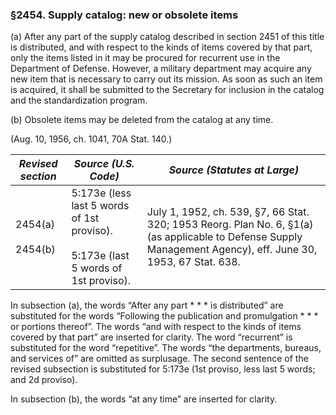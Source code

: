 ### §2454. Supply catalog: new or obsolete items ###

(a) After any part of the supply catalog described in section 2451 of this title is distributed, and with respect to the kinds of items covered by that part, only the items listed in it may be procured for recurrent use in the Department of Defense. However, a military department may acquire any new item that is necessary to carry out its mission. As soon as such an item is acquired, it shall be submitted to the Secretary for inclusion in the catalog and the standardization program.

(b) Obsolete items may be deleted from the catalog at any time.

(Aug. 10, 1956, ch. 1041, 70A Stat. 140.)

|   *Revised section*    |                                  *Source (U.S. Code)*                                   |                                                                *Source (Statutes at Large)*                                                                 |
|------------------------|-----------------------------------------------------------------------------------------|-------------------------------------------------------------------------------------------------------------------------------------------------------------|
|2454(a)<br/><br/>2454(b)|5:173e (less last 5 words of 1st proviso).<br/><br/>5:173e (last 5 words of 1st proviso).|July 1, 1952, ch. 539, §7, 66 Stat. 320; 1953 Reorg. Plan No. 6, §1(a) (as applicable to Defense Supply Management Agency), eff. June 30, 1953, 67 Stat. 638.|

In subsection (a), the words “After any part \* \* \* is distributed” are substituted for the words “Following the publication and promulgation \* \* \* or portions thereof”. The words “and with respect to the kinds of items covered by that part” are inserted for clarity. The word “recurrent” is substituted for the word “repetitive”. The words “the departments, bureaus, and services of” are omitted as surplusage. The second sentence of the revised subsection is substituted for 5:173e (1st proviso, less last 5 words; and 2d proviso).

In subsection (b), the words “at any time” are inserted for clarity.